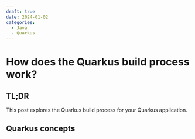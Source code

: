 ```yaml
---
draft: true 
date: 2024-01-02
categories:
  - Java
  - Quarkus
---
```

# How does the Quarkus build process work?

## TL;DR

This post explores the Quarkus build process for your Quarkus application.

## Quarkus concepts

